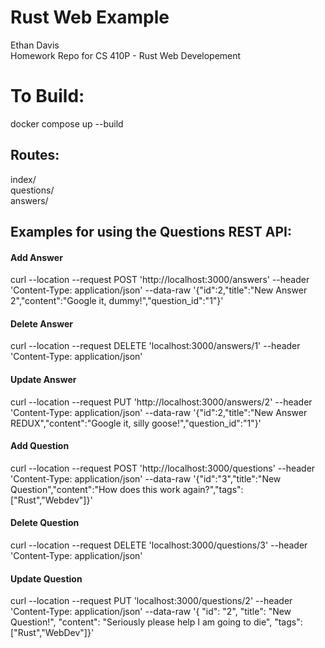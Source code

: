 # Rust Web Example
Ethan Davis<br>
Homework Repo for CS 410P - Rust Web Developement

<h1>To Build:</h1>
docker compose up --build

<h2>Routes:</h2>
index/<br>
questions/<br>
answers/<br>

<h2>Examples for using the Questions REST API:</h2>
<h4>Add Answer</h4>
curl --location --request POST 'http://localhost:3000/answers' --header 'Content-Type: application/json' --data-raw '{"id":2,"title":"New Answer 2","content":"Google it, dummy!","question_id":"1"}' 

<h4>Delete Answer</h4>
curl --location --request DELETE 'localhost:3000/answers/1' --header 'Content-Type: application/json'

<h4>Update Answer</h4>
curl --location --request PUT 'http://localhost:3000/answers/2' --header 'Content-Type: application/json' --data-raw '{"id":2,"title":"New Answer REDUX","content":"Google it, silly goose!","question_id":"1"}' 

<h4>Add Question</h4>
curl --location --request POST 'http://localhost:3000/questions' --header 'Content-Type: application/json' --data-raw '{"id":"3","title":"New Question","content":"How does this work again?","tags":["Rust","Webdev"]}'

<h4>Delete Question</h4>
curl --location --request DELETE 'localhost:3000/questions/3' --header 'Content-Type: application/json'

<h4>Update Question</h4>
curl --location --request PUT 'localhost:3000/questions/2' --header 'Content-Type: application/json' --data-raw '{ "id": "2", "title": "New Question!", "content": "Seriously please help I am going to die", "tags":["Rust","WebDev"]}'
